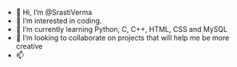 - 👋 Hi, I’m @SrastiVerma
- 👀 I’m interested in coding.
- 🌱 I’m currently learning Python, C, C++, HTML, CSS and MySQL
- 💞️ I’m looking to collaborate on projects that will help me be more creative
- 📫 

<!---
SrastiVerma/SrastiVerma is a ✨ special ✨ repository because its `README.md` (this file) appears on your GitHub profile.
You can click the Preview link to take a look at your changes.
--->
